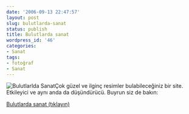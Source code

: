 ```yaml
---
date: '2006-09-13 22:47:57'
layout: post
slug: bulutlarda-sanat
status: publish
title: Bulutlarda sanat
wordpress_id: '46'
categories:
- Sanat
tags:
- fotoğraf
- Sanat
---
```


![Bulutlarlda Sanat](http://img432.imageshack.us/img432/3461/h19955183038530rv2.jpg)Çok güzel ve ilginç resimler bulabileceğiniz bir site. Etkileyici ve aynı anda da düşündürücü. Buyrun siz de bakın:

[Bulutlarda sanat (tıklayın)](http://valuca.piczo.com/)
